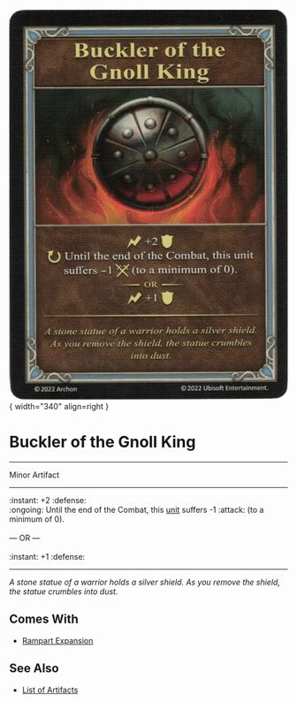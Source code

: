 ![Buckler of the Gnoll King](../assets/artifacts_minor-buckler_of_the_gnoll_king.webp){ width="340" align=right }

# Buckler of the Gnoll King
___
Minor Artifact
___
:instant: +2 :defense:<br>:ongoing: Until the end of the Combat, this [unit](../units.md) suffers -1 :attack: (to a minimum of 0).<br><br>— OR —<br><br>:instant: +1 :defense:
___
*A stone statue of a warrior holds a silver shield. As you remove the shield, the statue crumbles into dust.*


## Comes With

- [Rampart Expansion](../content.md)


## See Also

- [List of Artifacts](../artifacts.md)
